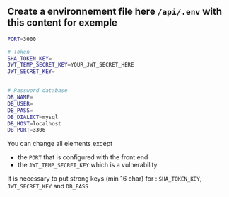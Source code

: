 

## Create a environnement file here `/api/.env` with this content for exemple

```bash
PORT=3000

# Token
SHA_TOKEN_KEY=
JWT_TEMP_SECRET_KEY=YOUR_JWT_SECRET_HERE
JWT_SECRET_KEY=


# Password database
DB_NAME=
DB_USER=
DB_PASS=
DB_DIALECT=mysql
DB_HOST=localhost
DB_PORT=3306
```


You can change all elements except
- the `PORT` that is configured with the front end
- the `JWT_TEMP_SECRET_KEY` which is a vulnerability

It is necessary to put strong keys (min 16 char) for : `SHA_TOKEN_KEY`, `JWT_SECRET_KEY` and `DB_PASS`
